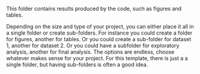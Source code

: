 This folder contains results produced by the code, such as figures and tables.

Depending on the size and type of your project, you can either place it all in a single folder or create sub-folders. For instance you could create a folder for figures, another for tables. Or you could create a sub-folder for dataset 1, another for dataset 2. Or you could have a subfolder for exploratory analysis, another for final analysis. The options are endless, choose whatever makes sense for your project. For this template, there is just a a single folder, but having sub-folders is often a good idea.
